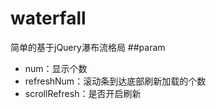 # waterfall
简单的基于jQuery瀑布流格局
##param
* num：显示个数
* refreshNum：滚动条到达底部刷新加载的个数
* scrollRefresh：是否开启刷新

